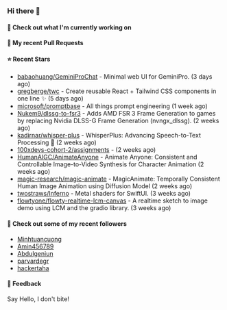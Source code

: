 ### Hi there 👋

#### 👷 Check out what I'm currently working on

#### 🔨 My recent Pull Requests


#### ⭐ Recent Stars

- [babaohuang/GeminiProChat](https://github.com/babaohuang/GeminiProChat) - Minimal web UI for GeminiPro. (3 days ago)
- [gregberge/twc](https://github.com/gregberge/twc) - Create reusable React &#43; Tailwind CSS components in one line ✨ (5 days ago)
- [microsoft/promptbase](https://github.com/microsoft/promptbase) - All things prompt engineering (1 week ago)
- [Nukem9/dlssg-to-fsr3](https://github.com/Nukem9/dlssg-to-fsr3) - Adds AMD FSR 3 Frame Generation to games by replacing Nvidia DLSS-G Frame Generation (nvngx_dlssg). (2 weeks ago)
- [kadirnar/whisper-plus](https://github.com/kadirnar/whisper-plus) - WhisperPlus: Advancing Speech-to-Text Processing 🚀 (2 weeks ago)
- [100xdevs-cohort-2/assignments](https://github.com/100xdevs-cohort-2/assignments) -  (2 weeks ago)
- [HumanAIGC/AnimateAnyone](https://github.com/HumanAIGC/AnimateAnyone) - Animate Anyone: Consistent and Controllable Image-to-Video Synthesis for Character Animation (2 weeks ago)
- [magic-research/magic-animate](https://github.com/magic-research/magic-animate) - MagicAnimate: Temporally Consistent Human Image Animation using Diffusion Model (2 weeks ago)
- [twostraws/Inferno](https://github.com/twostraws/Inferno) - Metal shaders for SwiftUI. (3 weeks ago)
- [flowtyone/flowty-realtime-lcm-canvas](https://github.com/flowtyone/flowty-realtime-lcm-canvas) - A realtime sketch to image demo using LCM and the gradio library.  (3 weeks ago)

#### 👯 Check out some of my recent followers

- [Minhtuancuong](https://github.com/Minhtuancuong)
- [Amin456789](https://github.com/Amin456789)
- [Abdulgeniun](https://github.com/Abdulgeniun)
- [parvardegr](https://github.com/parvardegr)
- [hackertaha](https://github.com/hackertaha)

#### 💬 Feedback

Say Hello, I don't bite!